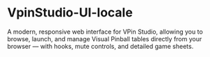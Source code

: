 # VpinStudio-UI-locale
A modern, responsive web interface for VPin Studio, allowing you to browse, launch, and manage Visual Pinball tables directly from your browser — with hooks, mute controls, and detailed game sheets.
